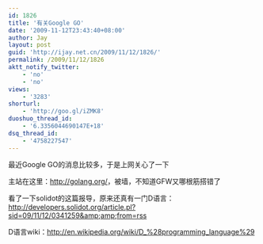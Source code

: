 ```yaml
---
id: 1826
title: '有关Google GO'
date: '2009-11-12T23:43:40+08:00'
author: Jay
layout: post
guid: 'http://ijay.net.cn/2009/11/12/1826/'
permalink: /2009/11/12/1826
aktt_notify_twitter:
    - 'no'
    - 'no'
views:
    - '3283'
shorturl:
    - 'http://goo.gl/iZMK8'
duoshuo_thread_id:
    - '6.3356044690147E+18'
dsq_thread_id:
    - '4758227547'
---
```


最近Google GO的消息比较多，于是上网关心了一下

主站在这里：<a href="http://golang.org/" target="_blank">http://golang.org/</a>，被墙，不知道GFW又哪根筋搭错了

看了一下solidot的这篇报导，原来还真有一门D语言：<a href="http://developers.solidot.org/article.pl?sid=09/11/12/0341259&amp;from=rss" target="_blank">http://developers.solidot.org/article.pl?sid=09/11/12/0341259&amp;amp;from=rss</a>

D语言wiki：<a href="http://en.wikipedia.org/wiki/D_%28programming_language%29" target="_blank">http://en.wikipedia.org/wiki/D_%28programming_language%29</a>